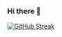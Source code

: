 ### Hi there 👋

[![GitHub Streak](https://streak-stats.demolab.com?user=gorkemgur)](https://git.io/streak-stats)

<!--
**gorkemgur/gorkemgur** is a ✨ _special_ ✨ repository because its `README.md` (this file) appears on your GitHub profile.

Here are some ideas to get you started:

- 🔭 I’m currently working on Shopiroller
- 💬 Ask me about Swift/Kotlin
- 📫 How to reach me: gorkembusiness@hotmail.com
-->
